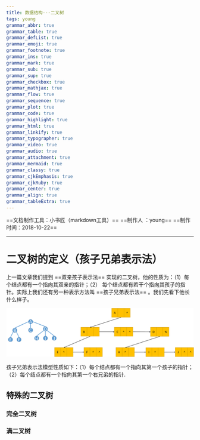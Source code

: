 ```yaml
---
title: 数据结构---二叉树
tags: young
grammar_abbr: true
grammar_table: true
grammar_defList: true
grammar_emoji: true
grammar_footnote: true
grammar_ins: true
grammar_mark: true
grammar_sub: true
grammar_sup: true
grammar_checkbox: true
grammar_mathjax: true
grammar_flow: true
grammar_sequence: true
grammar_plot: true
grammar_code: true
grammar_highlight: true
grammar_html: true
grammar_linkify: true
grammar_typographer: true
grammar_video: true
grammar_audio: true
grammar_attachment: true
grammar_mermaid: true
grammar_classy: true
grammar_cjkEmphasis: true
grammar_cjkRuby: true
grammar_center: true
grammar_align: true
grammar_tableExtra: true
---
```

==文档制作工具：小书匠（markdown工具）==
==制作人     ：young==
==制作时间：2018-10-22==


----------

# 二叉树的定义（孩子兄弟表示法）
上一篇文章我们提到 ==双亲孩子表示法== 实现的二叉树，他的性质为：（1）每个结点都有一个指向其双亲的指针；（2） 每个结点都有若干个指向其孩子的指针。实际上我们还有另一种表示方法叫 ==孩子兄弟表示法== 。我们先看下他长什么样子。

![孩子兄弟表示法](./images/孩子兄弟表示法.png)

孩子兄弟表示法模型性质如下：（1）每个结点都有一个指向其第一个孩子的指针；（2）每个结点都有一个指向其第一个右兄弟的指针.
## 特殊的二叉树

### 完全二叉树


### 满二叉树








